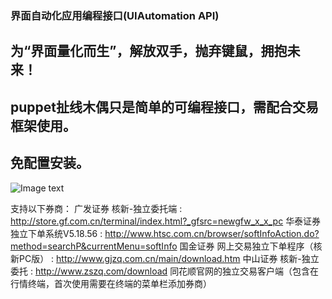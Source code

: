 
### 界面自动化应用编程接口(UIAutomation API)

为“界面量化而生”，解放双手，抛弃键鼠，拥抱未来！
--
puppet扯线木偶只是简单的可编程接口，需配合交易框架使用。
-
免配置安装。
-
![Image text](https://github.com/Raytone-D/puppet/blob/master/archives/run_puppet.JPG)

支持以下券商：
    广发证券  核新-独立委托端 : http://store.gf.com.cn/terminal/index.html?_gfsrc=newgfw_x_x_pc
    华泰证券  独立下单系统V5.18.56 : http://www.htsc.com.cn/browser/softInfoAction.do?method=searchP&currentMenu=softInfo
    国金证券  网上交易独立下单程序（核新PC版） : http://www.gjzq.com.cn/main/download.htm
    中山证券  核新-独立委托 : http://www.zszq.com/download
    同花顺官网的独立交易客户端（包含在行情终端，首次使用需要在终端的菜单栏添加券商）
    
